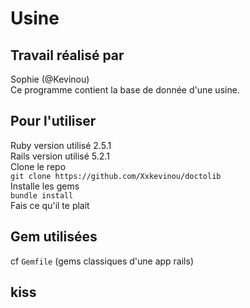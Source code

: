 # Usine
## Travail réalisé par 
Sophie (@Kevinou)<br/>
Ce programme contient la base de donnée d'une usine.<br/>
## Pour l'utiliser
Ruby version utilisé 2.5.1 <br/>
Rails version utilisé 5.2.1 <br/>
Clone le repo <br/>
`git clone https://github.com/Xxkevinou/doctolib`<br/>
Installe les gems<br/>
`bundle install`<br/>
Fais ce qu'il te plait<br/>
## Gem utilisées
cf `Gemfile` (gems classiques d'une app rails)<br/>
## kiss
